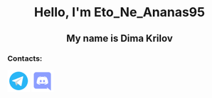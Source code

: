 <h1 align="center">Hello, I'm Eto_Ne_Ananas95</h1>
<h2 align="center">My name is Dima Krilov</h2>
<h3>Contacts: </h3>
<p align="left">
<a href="https://t.me/BIG_zh0pa"><img src="https://raw.githubusercontent.com/broGideon/MyCustomization/main/Icons/telegram.svg" height="50" width="50"/></a>
<a href="https://t.me/BIG_zh0pa"><img src="https://raw.githubusercontent.com/broGideon/MyCustomization/main/Icons/discord.svg" height="50" width="50"/></a>
</p>

